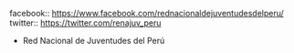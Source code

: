 facebook:: https://www.facebook.com/rednacionaldejuventudesdelperu/
twitter:: https://twitter.com/renajuv_peru

- Red Nacional de Juventudes del Perú
